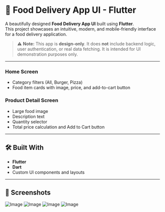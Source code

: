 # 🍕 Food Delivery App UI - Flutter

A beautifully designed **Food Delivery App UI** built using **Flutter**.  
This project showcases an intuitive, modern, and mobile-friendly interface for a food delivery application.

> ⚠️ **Note:** This app is **design-only**. It does **not** include backend logic, user authentication, or real data fetching. It is intended for UI demonstration purposes only.

---

### Home Screen
- Category filters (All, Burger, Pizza)
- Food item cards with image, price, and add-to-cart button

### Product Detail Screen
- Large food image
- Description text
- Quantity selector
- Total price calculation and Add to Cart button

---

## 🛠️ Built With

- **Flutter**
- **Dart**
- Custom UI components and layouts

---

## 📱 Screenshots
![Image](https://github.com/user-attachments/assets/02b54457-5d01-47fe-afd5-eedbcbc2213b)
![Image](https://github.com/user-attachments/assets/427385bf-a444-4ea0-ba4c-af7b9188c5af)
![Image](https://github.com/user-attachments/assets/9b3f3d35-1f3d-42dc-a7e7-05e39174b255)
![Image](https://github.com/user-attachments/assets/18dc2249-8af7-4aa9-9a57-e4597a8af87d)

